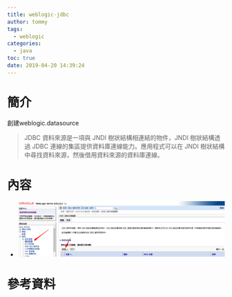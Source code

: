 ```yaml
---
title: weblogic-jdbc
author: tommy
tags:
  - weblogic
categories:
  - java
toc: true
date: 2019-04-20 14:39:24
---
```


# 簡介

創建weblogic.datasource

> JDBC 資料來源是一項與 JNDI 樹狀結構相連結的物件，JNDI 樹狀結構透過 JDBC 連線的集區提供資料庫連線能力。應用程式可以在 JNDI 樹狀結構中尋找資料來源，然後借用資料來源的資料庫連線。



<!--more-->
# 內容
- ![datasource](weblogic-jdbc/20190420144329.png)




# 參考資料


